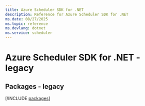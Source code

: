 ```yaml
---
title: Azure Scheduler SDK for .NET
description: Reference for Azure Scheduler SDK for .NET
ms.date: 08/27/2025
ms.topic: reference
ms.devlang: dotnet
ms.service: scheduler
---
```

# Azure Scheduler SDK for .NET - legacy
## Packages - legacy
[!INCLUDE [packages](scheduler-index.md)]